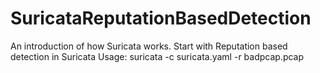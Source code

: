 # SuricataReputationBasedDetection
An introduction of how Suricata works. Start with Reputation based detection in Suricata
Usage: suricata -c suricata.yaml -r badpcap.pcap


